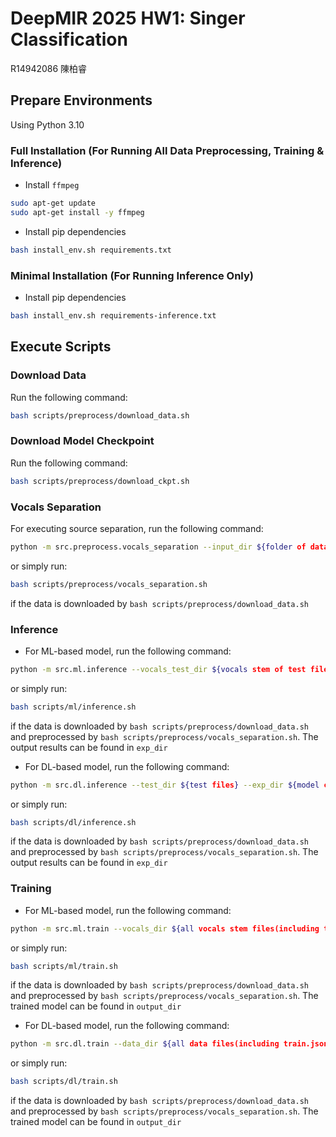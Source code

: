# DeepMIR 2025 HW1: Singer Classification
R14942086 陳柏睿

## Prepare Environments
Using Python 3.10
### Full Installation (For Running All Data Preprocessing, Training & Inference)
- Install `ffmpeg` 

```bash
sudo apt-get update
sudo apt-get install -y ffmpeg
```

- Install pip dependencies

```bash
bash install_env.sh requirements.txt
```

### Minimal Installation (For Running Inference Only)
- Install pip dependencies
```bash
bash install_env.sh requirements-inference.txt
```

## Execute Scripts
### Download Data
Run the following command:
```bash
bash scripts/preprocess/download_data.sh
```

### Download Model Checkpoint
Run the following command:
```bash
bash scripts/preprocess/download_ckpt.sh
```

### Vocals Separation
For executing source separation, run the following command:
```bash
python -m src.preprocess.vocals_separation --input_dir ${folder of data before processed} --output_dir ${folder of data after processed}
```
or simply run:
```bash
bash scripts/preprocess/vocals_separation.sh
```
if the data is downloaded by `bash scripts/preprocess/download_data.sh`

### Inference
- For ML-based model, run the following command:
```bash
python -m src.ml.inference --vocals_test_dir ${vocals stem of test files} --inst_test_dir ${instrumental stem of test files} --exp_dir ${model checkpoint directory} --jobs ${# of parallel jobs} --split_audio --use_boosting
```
or simply run:
```bash
bash scripts/ml/inference.sh
```
if the data is downloaded by `bash scripts/preprocess/download_data.sh` and preprocessed by `bash scripts/preprocess/vocals_separation.sh`.
The output results can be found in `exp_dir`

- For DL-based model, run the following command:
```bash
python -m src.dl.inference --test_dir ${test files} --exp_dir ${model checkpoint directory} --split_audio
```
or simply run:
```bash
bash scripts/dl/inference.sh
```
if the data is downloaded by `bash scripts/preprocess/download_data.sh` and preprocessed by `bash scripts/preprocess/vocals_separation.sh`.
The output results can be found in `exp_dir`

### Training
- For ML-based model, run the following command:
```bash
python -m src.ml.train --vocals_dir ${all vocals stem files(including train.json & val.json)} --inst_dir ${all instrumental stem files} --output_dir ${output directory} --jobs ${# of parallel jobs} --split_audio --num_augments ${# of augmented samples} --use_boosting
```
or simply run:
```bash
bash scripts/ml/train.sh
```
if the data is downloaded by `bash scripts/preprocess/download_data.sh` and preprocessed by `bash scripts/preprocess/vocals_separation.sh`.
The trained model can be found in `output_dir`

- For DL-based model, run the following command:
```bash
python -m src.dl.train --data_dir ${all data files(including train.json & val.json)} --output_dir ${output directory} --split_audio
```
or simply run:
```bash
bash scripts/dl/train.sh
```
if the data is downloaded by `bash scripts/preprocess/download_data.sh` and preprocessed by `bash scripts/preprocess/vocals_separation.sh`.
The trained model can be found in `output_dir`